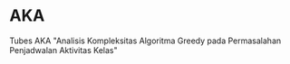 # AKA
Tubes AKA "Analisis Kompleksitas Algoritma Greedy pada Permasalahan Penjadwalan Aktivitas Kelas"
